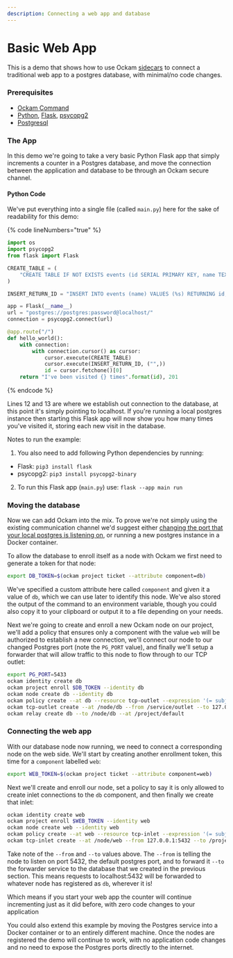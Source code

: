 ```yaml
---
description: Connecting a web app and database
---
```


# Basic Web App

This is a demo that shows how to use Ockam
[sidecars](https://docs.ockam.io/guides/examples/create-secure-communication-with-a-private-database-from-anywhere)
to connect a traditional web app to a postgres database, with minimal/no code changes.

### Prerequisites

* [Ockam Command](../../#install)
* [Python](https://www.python.org/downloads/), [Flask](https://github.com/pallets/flask/), [psycopg2](https://github.com/psycopg/psycopg2)
* [Postgresql](https://www.postgresql.org/)

### The App

In this demo we're going to take a very basic Python Flask app that simply increments a counter in a Postgres database, and move the connection between the application and database to be through an Ockam secure channel.

#### Python Code

We've put everything into a single file (called `main.py`) here for the sake of
readability for this demo:

{% code lineNumbers="true" %}
```python
import os
import psycopg2
from flask import Flask

CREATE_TABLE = (
    "CREATE TABLE IF NOT EXISTS events (id SERIAL PRIMARY KEY, name TEXT);"
)

INSERT_RETURN_ID = "INSERT INTO events (name) VALUES (%s) RETURNING id;"

app = Flask(__name__)
url = "postgres://postgres:password@localhost/"
connection = psycopg2.connect(url)

@app.route("/")
def hello_world():
    with connection:
        with connection.cursor() as cursor:
            cursor.execute(CREATE_TABLE)
            cursor.execute(INSERT_RETURN_ID, ("",))
            id = cursor.fetchone()[0]
    return "I've been visited {} times".format(id), 201
```
{% endcode %}

Lines 12 and 13 are where we establish out connection to the database, at this point it's simply pointing to localhost. If you're running a local postgres instance then starting this Flask app will now show you how many times you've visited it, storing each new visit in the database.

Notes to run the example:
1. You also need to add following Python dependencies by running:
  - Flask: `pip3 install flask`
  - psycopg2: `pip3 install psycopg2-binary`
2. To run this Flask app (`main.py`) use: `flask --app main run`

### Moving the database

Now we can add Ockam into the mix. To prove we're not simply using the existing communication channel we'd suggest either [changing the port that your local postgres is listening on](https://www.postgresql.org/docs/current/app-pg-ctl.html#R2-APP-PGCTL-3), or running a new postgres instance in a Docker container.

To allow the database to enroll itself as a node with Ockam we first need to generate a token for that node:

```bash
export DB_TOKEN=$(ockam project ticket --attribute component=db)
```

We've specified a custom attribute here called `component` and given it a value of `db`, which we can use later to identify this node. We've also stored the output of the command to an environment variable, though you could also copy it to your clipboard or output it to a file depending on your needs.

Next we're going to create and enroll a new Ockam node on our project, we'll add a policy that ensures only a component with the value `web` will be authorized to establish a new connection, we'll connect our node to our changed Postgres port (note the `PG_PORT` value), and finally we'll setup a forwarder that will allow traffic to this node to flow through to our TCP outlet:

```bash
export PG_PORT=5433
ockam identity create db
ockam project enroll $DB_TOKEN --identity db
ockam node create db --identity db
ockam policy create --at db --resource tcp-outlet --expression '(= subject.component "web")'
ockam tcp-outlet create --at /node/db --from /service/outlet --to 127.0.0.1:$PG_PORT
ockam relay create db --to /node/db --at /project/default
```

### Connecting the web app

With our database node now running, we need to connect a corresponding node on the web side. We'll start by creating another enrollment token, this time for a `component` labelled `web`:

```bash
export WEB_TOKEN=$(ockam project ticket --attribute component=web)
```

Next we'll create and enroll our node, set a policy to say it is only allowed to create inlet connections to the `db` component, and then finally we create that inlet:

```bash
ockam identity create web
ockam project enroll $WEB_TOKEN --identity web
ockam node create web --identity web
ockam policy create --at web --resource tcp-inlet --expression '(= subject.component "db")'
ockam tcp-inlet create --at /node/web --from 127.0.0.1:5432 --to /project/default/service/forward_to_db/secure/api/service/outlet
```

Take note of the `--from` and `--to` values above. The `--from` is telling the node to listen on port 5432, the default postgres port, and to forward it `--to` the forwarder service to the database that we created in the previous section. This means requests to localhost:5432 will be forwarded to whatever node has registered as `db`, wherever it is!

Which means if you start your web app the counter will continue incrementing just as it did before, with zero code changes to your application

You could also extend this example by moving the Postgres service into a Docker container or to an entirely different machine. Once the nodes are registered the demo will continue to work, with no application code changes and no need to expose the Postgres ports directly to the internet.

<!-- bats start ENROLLED_HOME -->
<!--
# Ockam binary to use
if [[ -z $OCKAM ]]; then
  OCKAM=ockam
fi

if [[ -z $BATS_LIB ]]; then
  BATS_LIB=$(brew --prefix)/lib # macos
fi

if [[ -z $ENROLLED_HOME ]]; then
  exit 1
fi

if [[ -z $PG_HOST ]]; then
  export PG_HOST='127.0.0.1'
fi

export OCKAM_HOME="$ENROLLED_HOME"
export DB_TOKEN=$(ockam project ticket --attribute component=db)
export WEB_TOKEN=$(ockam project ticket --attribute component=web)
export PG_PORT=5432
export OCKAM_PG_PORT=5433

export FLASK_PID_FILE="${ENROLLED_HOME}/python.pid"
export FLASK_SERVER="${ENROLLED_HOME}/server.py"

teardown() {
  $OCKAM node delete --all

  pid=$(cat "$FLASK_PID_FILE")
  kill -9 "$pid"
  wait "$pid" 2>/dev/null || true

  rm -rf $ENROLLED_HOME
}

setup() {
  load "$BATS_LIB/bats-support/load.bash"
  load "$BATS_LIB/bats-assert/load.bash"

  $OCKAM node delete --all

  cat > $FLASK_SERVER <<- EOM
import os
import psycopg2
from flask import Flask

CREATE_TABLE = (
  "CREATE TABLE IF NOT EXISTS events (id SERIAL PRIMARY KEY, name TEXT);"
)

INSERT_RETURN_ID = "INSERT INTO events (name) VALUES (%s) RETURNING id;"

app = Flask(__name__)
url = "postgres://postgres:password@localhost/"
connection = psycopg2.connect(port=$OCKAM_PG_PORT, database="postgres", host="localhost", user="postgres", password="password")

@app.route("/")
def hello_world():
  with connection:
    with connection.cursor() as cursor:
        cursor.execute(CREATE_TABLE)
        cursor.execute(INSERT_RETURN_ID, ("",))
        id = cursor.fetchone()[0]
  return "I've been visited {} times".format(id), 201


if __name__ == "__main__":
  app.run(port=6000)


EOM
}

start_python_server() {
  python3 $FLASK_SERVER &>/dev/null  &
  pid="$!"
  echo $pid > $FLASK_PID_FILE

  sleep 5
}

@test "test database relay" {
  run $OCKAM identity create db
  run $OCKAM project enroll $DB_TOKEN --identity db
  run $OCKAM node create db --identity db
  run $OCKAM policy create --at db --resource tcp-outlet --expression '(= subject.component "web")'
  run $OCKAM tcp-outlet create --at /node/db --from /service/outlet --to $PG_HOST:$PG_PORT
  assert_success

  run $OCKAM relay create db --to /node/db --at /project/default
  assert_success

  run $OCKAM identity create web
  run $OCKAM project enroll $WEB_TOKEN --identity web
  run $OCKAM node create web --identity web
  run $OCKAM policy create --at web --resource tcp-inlet --expression '(= subject.component "db")'
  run $OCKAM tcp-inlet create --at /node/web --from 127.0.0.1:$OCKAM_PG_PORT --to /project/default/service/forward_to_db/secure/api/service/outlet
  assert_success

  # Kickstart webserver
  run touch $FLASK_PID_FILE
  run start_python_server
  assert_success

  # Visit website
  run curl http://127.0.0.1:6000
  assert_output --partial "I've been visited 1 times"

  # Visit website second time
  run curl http://127.0.0.1:6000
  assert_output --partial "I've been visited 2 times"

  assert_success
}
-->
<!-- bats end -->
